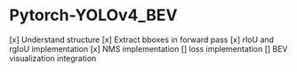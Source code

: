 # Pytorch-YOLOv4_BEV


[x] Understand structure
[x] Extract bboxes in forward pass
[x] rIoU and rgIoU implementation
[x] NMS implementation
[] loss implementation
[] BEV visualization integration

